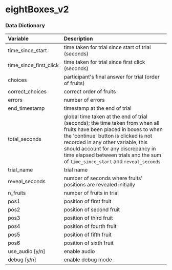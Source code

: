 # eightBoxes\_v2

### Data Dictionary

Variable                  | Description
:------------------------ | :--------------------------------------------------
time\_since\_start        | time taken for trial since start of trial (seconds)
time\_since\_first\_click | time taken for trial since first click (seconds)
choices                   | participant's final answer for trial (order of fruits)
correct\_choices          | correct order of fruits
errors                    | number of errors
end\_timestamp            | timestamp at the end of trial
total\_seconds            | global time taken at the end of trial (seconds); the time taken from when all fruits have been placed in boxes to when the 'continue' button is clicked is not recorded in any other variable, this should account for any discrepancy in time elapsed between trials and the sum of `time_since_start` and `reveal_seconds`
trial\_name               | trial name
reveal\_seconds           | number of seconds where fruits' positions are revealed initially
n\_fruits                 | number of fruits in trial
pos1                      | position of first fruit
pos2                      | position of second fruit
pos3                      | position of third fruit
pos4                      | position of fourth fruit
pos5                      | position of fifth fruit
pos6                      | position of sixth fruit
use\_audio [y/n]          | enable audio
debug [y/n]               | enable debug mode

